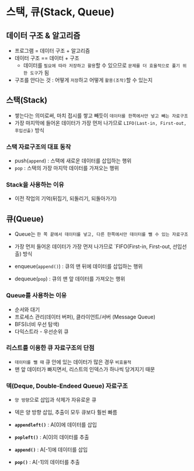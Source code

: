 # 스택, 큐(Stack, Queue)

## 데이터 구조 & 알고리즘
- 프로그램 = 데이터 구조 + 알고리즘
- 데이터 구조 == 데이터 + 구조
    - 데이터를 `필요에 따라 저장하고 활용`할 수 있으므로 `문제를 더 효율적으로 풀기 위한 도구`가 됨
- 구조를 안다는 것 : 어떻게 `저장`하고 어떻게 `활용(조작)`할 수 있는지

## 스택(Stack)
- 쌓는다는 의미로써, 마치 접시를 쌓고 빼듯이 `데이터를 한쪽에서만 넣고 빼는 자료구조`
- 가장 마지막에 들어온 데이터가 가장 먼저 나가므로 `LIFO(Last-in, First-out, 후입선출)` 방식

### 스택 자료구조의 대표 동작
- push(`append`) : 스택에 새로운 데이터를 삽입하는 행위
- `pop` : 스택의 가장 마지막 데이터를 가져오는 행위

### Stack을 사용하는 이유
- 이전 작업의 기억(뒤집기, 되돌리기, 되돌아가기)

## 큐(Queue)
- Queue는 `한 쪽 끝에서 데이터를 넣고, 다른 한쪽에서만 데이터를 뺄 수 있는 자료구조`
- 가장 먼저 들어온 데이터가 가장 먼저 나가므로 `FIFO(First-in, First-out, 선입선출) 방식

- enqueue(`append()`) : 큐의 맨 뒤에 데이터를 삽입하는 행위
- dequeue(`pop`) : 큐의 맨 앞 데이터를 가져오는 행위

### Queue를 사용하는 이유
- 순서와 대기
- 프로세스 관리(데이터 버퍼), 클라이언트/서버 (Message Queue)
- BFS(너비 우선 탐색)
- 다익스트라 - 우선순위 큐

### 리스트를 이용한 큐 자료구조의 단점
- `데이터를 뺄 때` 큐 안에 있는 데이터가 많은 경우 `비효율적`
- 맨 앞 데이터가 빠지면서, 리스트의 인덱스가 하나씩 당겨지기 때문

### 덱(Deque, Double-Endeed Queue) 자료구조
- `양 방향`으로 삽입과 삭제가 자유로운 큐
- 덱은 양 방향 삽입, 추출이 모두 큐보다 훨씬 빠름

- **`appendleft()`** : A[0]에 데이터를 삽입
- **`popleft()`** : A[0]의 데이터를 추출
- **`append()`** : A[-1]에 데이터를 삽입
- **`pop()`** : A[-1]의 데이터를 추출